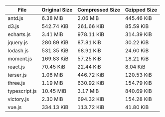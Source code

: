 | File | Original Size | Compressed Size | Gzipped Size |
| --- | --- | --- | --- |
| antd.js | 6.38 MiB | 2.06 MiB | 445.46 KiB |
| d3.js | 542.74 KiB | 261.66 KiB | 85.59 KiB |
| echarts.js | 3.41 MiB | 978.11 KiB | 314.39 KiB |
| jquery.js | 280.89 KiB | 87.81 KiB | 30.22 KiB |
| lodash.js | 531.35 KiB | 68.91 KiB | 24.60 KiB |
| moment.js | 169.83 KiB | 57.25 KiB | 18.21 KiB |
| react.js | 70.45 KiB | 22.44 KiB | 8.04 KiB |
| terser.js | 1.08 MiB | 446.72 KiB | 120.53 KiB |
| three.js | 1.19 MiB | 630.92 KiB | 154.79 KiB |
| typescript.js | 10.45 MiB | 3.17 MiB | 840.69 KiB |
| victory.js | 2.30 MiB | 694.32 KiB | 154.28 KiB |
| vue.js | 334.13 KiB | 113.72 KiB | 41.80 KiB |
